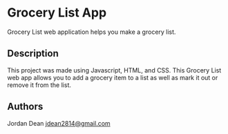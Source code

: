 # Grocery List App

Grocery List web application helps you make a grocery list. 

## Description

This project was made using Javascript, HTML, and CSS. This Grocery List web app allows you to add a grocery item to a list as well as mark it out or remove it from the list.

## Authors

Jordan Dean
jdean2814@gmail.com


